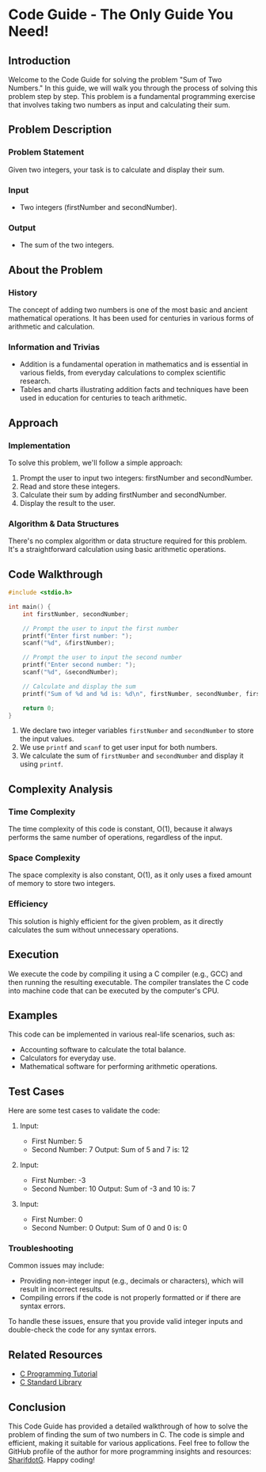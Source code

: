 # Code Guide - The Only Guide You Need!

## Introduction

Welcome to the Code Guide for solving the problem "Sum of Two Numbers." In this guide, we will walk you through the process of solving this problem step by step. This problem is a fundamental programming exercise that involves taking two numbers as input and calculating their sum.

## Problem Description

### Problem Statement
Given two integers, your task is to calculate and display their sum.

### Input
- Two integers (firstNumber and secondNumber).

### Output
- The sum of the two integers.

## About the Problem

### History
The concept of adding two numbers is one of the most basic and ancient mathematical operations. It has been used for centuries in various forms of arithmetic and calculation.

### Information and Trivias
- Addition is a fundamental operation in mathematics and is essential in various fields, from everyday calculations to complex scientific research.
- Tables and charts illustrating addition facts and techniques have been used in education for centuries to teach arithmetic.

## Approach

### Implementation
To solve this problem, we'll follow a simple approach:
1. Prompt the user to input two integers: firstNumber and secondNumber.
2. Read and store these integers.
3. Calculate their sum by adding firstNumber and secondNumber.
4. Display the result to the user.

### Algorithm & Data Structures
There's no complex algorithm or data structure required for this problem. It's a straightforward calculation using basic arithmetic operations.

## Code Walkthrough

```c
#include <stdio.h>

int main() {
    int firstNumber, secondNumber;

    // Prompt the user to input the first number
    printf("Enter first number: ");
    scanf("%d", &firstNumber);

    // Prompt the user to input the second number
    printf("Enter second number: ");
    scanf("%d", &secondNumber);

    // Calculate and display the sum
    printf("Sum of %d and %d is: %d\n", firstNumber, secondNumber, firstNumber + secondNumber);

    return 0;
}
```

1. We declare two integer variables `firstNumber` and `secondNumber` to store the input values.
2. We use `printf` and `scanf` to get user input for both numbers.
3. We calculate the sum of `firstNumber` and `secondNumber` and display it using `printf`.

## Complexity Analysis

### Time Complexity
The time complexity of this code is constant, O(1), because it always performs the same number of operations, regardless of the input.

### Space Complexity
The space complexity is also constant, O(1), as it only uses a fixed amount of memory to store two integers.

### Efficiency
This solution is highly efficient for the given problem, as it directly calculates the sum without unnecessary operations.

## Execution

We execute the code by compiling it using a C compiler (e.g., GCC) and then running the resulting executable. The compiler translates the C code into machine code that can be executed by the computer's CPU.

## Examples

This code can be implemented in various real-life scenarios, such as:
- Accounting software to calculate the total balance.
- Calculators for everyday use.
- Mathematical software for performing arithmetic operations.

## Test Cases

Here are some test cases to validate the code:

1. Input:
   - First Number: 5
   - Second Number: 7
   Output: Sum of 5 and 7 is: 12

2. Input:
   - First Number: -3
   - Second Number: 10
   Output: Sum of -3 and 10 is: 7

3. Input:
   - First Number: 0
   - Second Number: 0
   Output: Sum of 0 and 0 is: 0

### Troubleshooting

Common issues may include:
- Providing non-integer input (e.g., decimals or characters), which will result in incorrect results.
- Compiling errors if the code is not properly formatted or if there are syntax errors.

To handle these issues, ensure that you provide valid integer inputs and double-check the code for any syntax errors.

## Related Resources

- [C Programming Tutorial](https://www.learn-c.org/)
- [C Standard Library](https://en.cppreference.com/w/c/header)

## Conclusion

This Code Guide has provided a detailed walkthrough of how to solve the problem of finding the sum of two numbers in C. The code is simple and efficient, making it suitable for various applications. Feel free to follow the GitHub profile of the author for more programming insights and resources: [SharifdotG](https://github.com/SharifdotG). Happy coding!
